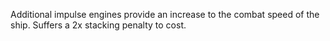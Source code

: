 Additional impulse engines provide an increase to the combat speed of the ship. Suffers a 2x stacking penalty to cost.